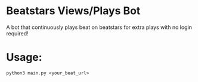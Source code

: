 # Beatstars Views/Plays Bot
A bot that continuously plays beat on beatstars for extra plays with no login required!

# Usage:
`python3 main.py <your_beat_url>`